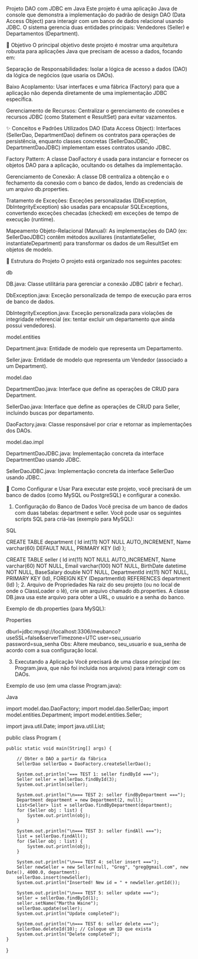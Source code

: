 Projeto DAO com JDBC em Java
Este projeto é uma aplicação Java de console que demonstra a implementação do padrão de design DAO (Data Access Object) para interagir com um banco de dados relacional usando JDBC. O sistema gerencia duas entidades principais: Vendedores (Seller) e Departamentos (Department).

🎯 Objetivo
O principal objetivo deste projeto é mostrar uma arquitetura robusta para aplicações Java que precisam de acesso a dados, focando em:

Separação de Responsabilidades: Isolar a lógica de acesso a dados (DAO) da lógica de negócios (que usaria os DAOs).

Baixo Acoplamento: Usar interfaces e uma fábrica (Factory) para que a aplicação não dependa diretamente de uma implementação JDBC específica.

Gerenciamento de Recursos: Centralizar o gerenciamento de conexões e recursos JDBC (como Statement e ResultSet) para evitar vazamentos.

✨ Conceitos e Padrões Utilizados
DAO (Data Access Object): Interfaces (SellerDao, DepartmentDao) definem os contratos para operações de persistência, enquanto classes concretas (SellerDaoJDBC, DepartmentDaoJDBC) implementam esses contratos usando JDBC.

Factory Pattern: A classe DaoFactory é usada para instanciar e fornecer os objetos DAO para a aplicação, ocultando os detalhes da implementação.

Gerenciamento de Conexão: A classe DB centraliza a obtenção e o fechamento da conexão com o banco de dados, lendo as credenciais de um arquivo db.properties.

Tratamento de Exceções: Exceções personalizadas (DbException, DbIntegrityException) são usadas para encapsular SQLExceptions, convertendo exceções checadas (checked) em exceções de tempo de execução (runtime).

Mapeamento Objeto-Relacional (Manual): As implementações do DAO (ex: SellerDaoJDBC) contêm métodos auxiliares (instantiateSeller, instantiateDepartment) para transformar os dados de um ResultSet em objetos de modelo.

📁 Estrutura do Projeto
O projeto está organizado nos seguintes pacotes:

db

DB.java: Classe utilitária para gerenciar a conexão JDBC (abrir e fechar).

DbException.java: Exceção personalizada de tempo de execução para erros de banco de dados.

DbIntegrityException.java: Exceção personalizada para violações de integridade referencial (ex: tentar excluir um departamento que ainda possui vendedores).

model.entities

Department.java: Entidade de modelo que representa um Departamento.

Seller.java: Entidade de modelo que representa um Vendedor (associado a um Department).

model.dao

DepartmentDao.java: Interface que define as operações de CRUD para Department.

SellerDao.java: Interface que define as operações de CRUD para Seller, incluindo buscas por departamento.

DaoFactory.java: Classe responsável por criar e retornar as implementações dos DAOs.

model.dao.impl

DepartmentDaoJDBC.java: Implementação concreta da interface DepartmentDao usando JDBC.

SellerDaoJDBC.java: Implementação concreta da interface SellerDao usando JDBC.

🚀 Como Configurar e Usar
Para executar este projeto, você precisará de um banco de dados (como MySQL ou PostgreSQL) e configurar a conexão.

1. Configuração do Banco de Dados
Você precisa de um banco de dados com duas tabelas: department e seller. Você pode usar os seguintes scripts SQL para criá-las (exemplo para MySQL):

SQL

CREATE TABLE department (
  Id int(11) NOT NULL AUTO_INCREMENT,
  Name varchar(60) DEFAULT NULL,
  PRIMARY KEY (Id)
);

CREATE TABLE seller (
  Id int(11) NOT NULL AUTO_INCREMENT,
  Name varchar(60) NOT NULL,
  Email varchar(100) NOT NULL,
  BirthDate datetime NOT NULL,
  BaseSalary double NOT NULL,
  DepartmentId int(11) NOT NULL,
  PRIMARY KEY (Id),
  FOREIGN KEY (DepartmentId) REFERENCES department (Id)
);
2. Arquivo de Propriedades
Na raiz do seu projeto (ou no local de onde o ClassLoader o lê), crie um arquivo chamado db.properties. A classe DB.java usa este arquivo para obter a URL, o usuário e a senha do banco.

Exemplo de db.properties (para MySQL):

Properties

dburl=jdbc:mysql://localhost:3306/meubanco?useSSL=false&serverTimezone=UTC
user=seu_usuario
password=sua_senha
Obs: Altere meubanco, seu_usuario e sua_senha de acordo com a sua configuração local.

3. Executando a Aplicação
Você precisará de uma classe principal (ex: Program.java, que não foi incluída nos arquivos) para interagir com os DAOs.

Exemplo de uso (em uma classe Program.java):

Java

import model.dao.DaoFactory;
import model.dao.SellerDao;
import model.entities.Department;
import model.entities.Seller;

import java.util.Date;
import java.util.List;

public class Program {

    public static void main(String[] args) {

        // Obter o DAO a partir da fábrica
        SellerDao sellerDao = DaoFactory.createSellerDao();

        System.out.println("=== TEST 1: seller findById ===");
        Seller seller = sellerDao.findById(3);
        System.out.println(seller);

        System.out.println("\n=== TEST 2: seller findByDepartment ===");
        Department department = new Department(2, null);
        List<Seller> list = sellerDao.findByDepartment(department);
        for (Seller obj : list) {
            System.out.println(obj);
        }

        System.out.println("\n=== TEST 3: seller findAll ===");
        list = sellerDao.findAll();
        for (Seller obj : list) {
            System.out.println(obj);
        }

        System.out.println("\n=== TEST 4: seller insert ===");
        Seller newSeller = new Seller(null, "Greg", "greg@gmail.com", new Date(), 4000.0, department);
        sellerDao.insert(newSeller);
        System.out.println("Inserted! New id = " + newSeller.getId());

        System.out.println("\n=== TEST 5: seller update ===");
        seller = sellerDao.findById(1);
        seller.setName("Martha Waine");
        sellerDao.update(seller);
        System.out.println("Update completed");

        System.out.println("\n=== TEST 6: seller delete ===");
        sellerDao.deleteId(10); // Coloque um ID que exista
        System.out.println("Delete completed");
    }
}
